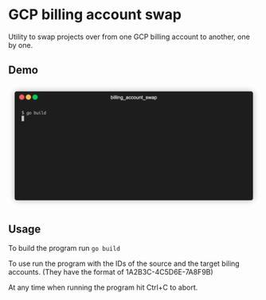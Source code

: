 # GCP billing account swap
Utility to swap projects over from one GCP billing account to another, one by one.

## Demo
![alt text](https://github.com/constantijn/gcp-billing-account-swap/blob/master/demo.gif?raw=true)

## Usage
To build the program run `go build`

To use run the program with the IDs of the source and the target biling accounts. (They have the format of 1A2B3C-4C5D6E-7A8F9B)

At any time when running the program hit Ctrl+C to abort.
